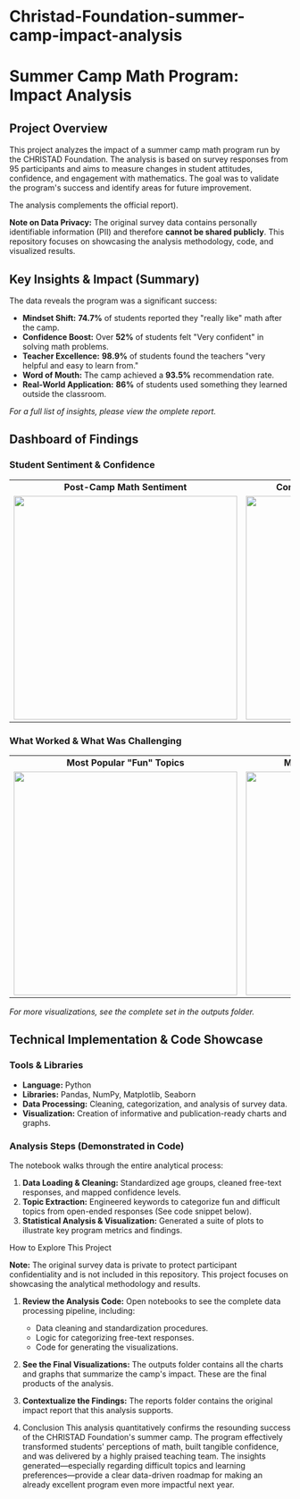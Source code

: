 # Christad-Foundation-summer-camp-impact-analysis
# Summer Camp Math Program: Impact Analysis

## Project Overview
This project analyzes the impact of a summer camp math program run by the CHRISTAD Foundation. The analysis is based on survey responses from 95 participants and aims to measure changes in student attitudes, confidence, and engagement with mathematics. The goal was to validate the program's success and identify areas for future improvement.

The analysis complements the official report).

**Note on Data Privacy:** The original survey data contains personally identifiable information (PII) and therefore **cannot be shared publicly**. This repository focuses on showcasing the analysis methodology, code, and visualized results.

## Key Insights & Impact (Summary)

The data reveals the program was a significant success:
*   **Mindset Shift:** **74.7%** of students reported they "really like" math after the camp.
*   **Confidence Boost:** Over **52%** of students felt "Very confident" in solving math problems.
*   **Teacher Excellence:** **98.9%** of students found the teachers "very helpful and easy to learn from."
*   **Word of Mouth:** The camp achieved a **93.5%** recommendation rate.
*   **Real-World Application:** **86%** of students used something they learned outside the classroom.

*For a full list of insights, please view the omplete report.*

##  Dashboard of Findings

### Student Sentiment & Confidence
| | |
| :---: | :---: |
| **Post-Camp Math Sentiment** | **Confidence in Math Problem-Solving** |
| <img src="./outputs/sentiment_analysis.png" width="400"> | <img src="./outputs/confidence_levels.png" width="400"> |

### What Worked & What Was Challenging
| | |
| :---: | :---: |
| **Most Popular "Fun" Topics** | **Most Difficult Topics for Students** |
| <img src="./outputs/topic_popularity.png" width="400"> | <img src="./outputs/difficult_topics.png" width="400"> |

*For more visualizations, see the complete set in the outputs folder.*

## Technical Implementation & Code Showcase

### Tools & Libraries
*   **Language:** Python
*   **Libraries:** Pandas, NumPy, Matplotlib, Seaborn
*   **Data Processing:** Cleaning, categorization, and analysis of survey data.
*   **Visualization:** Creation of informative and publication-ready charts and graphs.

### Analysis Steps (Demonstrated in Code)
The  notebook walks through the entire analytical process:
1.  **Data Loading & Cleaning:** Standardized age groups, cleaned free-text responses, and mapped confidence levels.
2.  **Topic Extraction:** Engineered keywords to categorize fun and difficult topics from open-ended responses (See code snippet below).
3.  **Statistical Analysis & Visualization:** Generated a suite of plots to illustrate key program metrics and findings.

How to Explore This Project

**Note:** The original survey data is private to protect participant confidentiality and is not included in this repository. This project focuses on showcasing the analytical methodology and results.

1.  **Review the Analysis Code:** Open notebooks to see the complete data processing pipeline, including:
    *   Data cleaning and standardization procedures.
    *   Logic for categorizing free-text responses.
    *   Code for generating the visualizations.
2.  **See the Final Visualizations:** The outputs folder contains all the charts and graphs that summarize the camp's impact. These are the final products of the analysis.
3.  **Contextualize the Findings:** The reports folder contains the original impact report that this analysis supports.

4.  Conclusion
This analysis quantitatively confirms the resounding success of the CHRISTAD Foundation's summer camp. The program effectively transformed students' perceptions of math, built tangible confidence, and was delivered by a highly praised teaching team. The insights generated—especially regarding difficult topics and learning preferences—provide a clear data-driven roadmap for making an already excellent program even more impactful next year.
